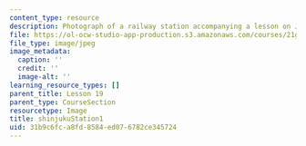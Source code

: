 ```yaml
---
content_type: resource
description: Photograph of a railway station accompanying a lesson on Japanese vocabulary.
file: https://ol-ocw-studio-app-production.s3.amazonaws.com/courses/21g-504-japanese-iv-spring-2009/31b9c6fca8fd8584ed076782ce345724_shinjukuStation1.jpg
file_type: image/jpeg
image_metadata:
  caption: ''
  credit: ''
  image-alt: ''
learning_resource_types: []
parent_title: Lesson 19
parent_type: CourseSection
resourcetype: Image
title: shinjukuStation1
uid: 31b9c6fc-a8fd-8584-ed07-6782ce345724
---
```

